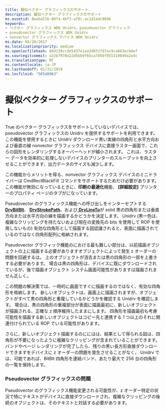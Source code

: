 ```yaml
---
title: 擬似ベクター グラフィックスのサポート
description: 擬似ベクター グラフィックスのサポート
ms.assetid: 8eeba51b-00fa-4bf3-a78c-ac1d1adc9696
keywords:
- ベクター グラフィックス WDK Unidrv、pseudovector グラフィック
- pseudovector グラフィックス WDK Unidrv
- nonvector グラフィックス デバイス WDK Unidrv
ms.date: 04/20/2017
ms.localizationpriority: medium
ms.openlocfilehash: 80d139ccde5437e1ea3d0f27d7ac9ca863ecb8ef
ms.sourcegitcommit: a33b7978e22d5bb9f65ca7056f955319049a2e4c
ms.translationtype: MT
ms.contentlocale: ja-JP
ms.lasthandoff: 01/31/2019
ms.locfileid: "56548963"
---
```

# <a name="pseudo-vector-graphics-support"></a>擬似ベクター グラフィックスのサポート





True のベクター グラフィックスをサポートしていないデバイスでは、pseudovector グラフィックスの Unidrv を提供するサポートを利用できます。 この機能を使用するときに Unidrv ダウンロード黒い実線の四角形と水平方向および垂直の線 nonvector グラフィックス デバイスに直接ラスター画面で、これらの図形をレンダリングするオーバーヘッドが縮小されます。 これは、ラスター データを効率的に処理しないデバイスのプリンターのスループットを向上させることができます、出力データのサイズも減少します。

この機能からメリットを得る、nonvector グラフィックス デバイスのミニドライバーは CmdRectBlackFill コマンドをサポートするためだけ必要があります。 この機能が無効になっているときに、**印刷の最適化**機能、 **[詳細設定]** プリンターのプロパティ ページのタブがになっています。

Pseudovector のグラフィックス機能への呼び出しをインターセプトする[ **DrvBitBlt**](https://msdn.microsoft.com/library/windows/hardware/ff556180)、 [ **DrvStrokePath**](https://msdn.microsoft.com/library/windows/hardware/ff556316)、および[ **DrvLineTo**](https://msdn.microsoft.com/library/windows/hardware/ff556245)が solid 黒の四角形または垂直方向または水平方向の線を描画するかどうかを決定します。 Unidrv (黒一色は、複雑なクリッピングを持たないおよび現在の変換先の bits を使用して ROP を使用しないもの) 有効な四角形として描画する図認識されると、表面に描画されているのではなく四角形配列に格納されます。

Pseudovector グラフィック機能のにおける最も難しい部分は、以前描画オブジェクトの上に描画する必要がありますオブジェクトによって発生 z オーダーの問題を回避するは。 上のオブジェクトが消去または黒の四角形の一部を上書きする必要があります。 場合は黒の四角形は、デバイスに既にダウンロードされているが、後で描画オブジェクト システム画面可能性がありますは描画されません正しく。

この問題の解決策では、一時的に画面ですぐに描画するのではなく、有効な四角形を格納します。 新しいオブジェクトは、画面上に描画されますが、オブジェクトがすべて黒の四角形と重複しているかどうかを確認する Unidrv を確認します。 場合は、黒の四角形の重複部分が表面に描画最初に、新しいオブジェクトが描画される、正確な z 順序維持したままにします。 四角形を描画最初も考慮可能性を描画する新しいオブジェクトはコピー先と連携する 1 つ以上のそれに関連付けられている ROP でいる可能性があります。

さらに、新しいオブジェクト描画するのににはは、結果として得られる図は、四角形が不要になったように複雑なクリッピングが含まれていることができます。 バンドやページ レンダリングが完了したら、残りの黒い長方形直接ダウンロードできますをデバイスに z オーダーの問題を発生させることがなく。 Unidrv では、可能であれば、BitBlt 四角形を連結バンド、あたり最大で 256 台の四角形の一覧を保持します。

### <a name="pseudovector-graphics-issues"></a>Pseudovector グラフィックスの問題

Pseudovector のグラフィックス機能変更される可能性が、z オーダー特定の状況で特にテキストがデバイスに直接ダウンロードされ、複雑なクリッピングの後続のオブジェクトは、そのテキストと対話する必要があります。

 

 




